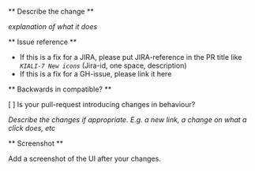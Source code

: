 ** Describe the change **

_explanation of what it does_

** Issue reference **

* If this is a fix for a JIRA, please put JIRA-reference in the PR title like _`KIALI-7 New icons`_ (Jira-id, one space, description)
* If this is a fix for a GH-issue, please link it here

** Backwards in compatible? **

[ ] Is your pull-request introducing changes in behaviour?

_Describe the changes if appropriate. E.g. a new link, a change on what a click does, etc_

** Screenshot **

Add a screenshot of the UI after your changes.
